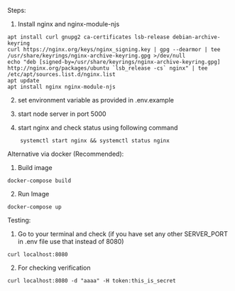 Steps:

1. Install nginx and nginx-module-njs

```
apt install curl gnupg2 ca-certificates lsb-release debian-archive-keyring
curl https://nginx.org/keys/nginx_signing.key | gpg --dearmor | tee /usr/share/keyrings/nginx-archive-keyring.gpg >/dev/null
echo "deb [signed-by=/usr/share/keyrings/nginx-archive-keyring.gpg] http://nginx.org/packages/ubuntu `lsb_release -cs` nginx" | tee /etc/apt/sources.list.d/nginx.list
apt update
apt install nginx nginx-module-njs

```

2. set environment variable as provided in .env.example

3. start node server in port 5000

4. start nginx and check status using following command

```
    systemctl start nginx && systemctl status nginx
```

Alternative via docker (Recommended):

1. Build image

```
docker-compose build
```

2. Run Image

```
docker-compose up
```

Testing:

1. Go to your terminal and check (if you have set any other SERVER_PORT in .env file use that instead of 8080)

```
curl localhost:8080
```

2. For checking verification

```
curl localhost:8080 -d "aaaa" -H token:this_is_secret
```
